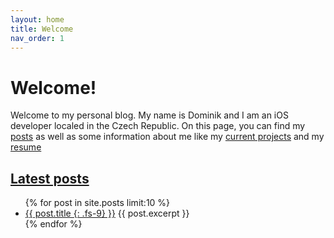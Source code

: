 ```yaml
---
layout: home
title: Welcome
nav_order: 1
---
```


# Welcome!

Welcome to my personal blog. My name is Dominik and I am an iOS developer localed in the Czech Republic. On this page, you can find my [posts](https://dominikgrodl.github.io/posts/) as well as some information about me like my [current projects]() and my [resume]()

## [Latest posts](/posts/)

<ul>
  {% for post in site.posts limit:10 %}
  <li>
   <a href="{{ post.url }}">{{ post.title {: .fs-9} }}</a>
   {{ post.excerpt }}
  </li>
{% endfor %}
</ul>
